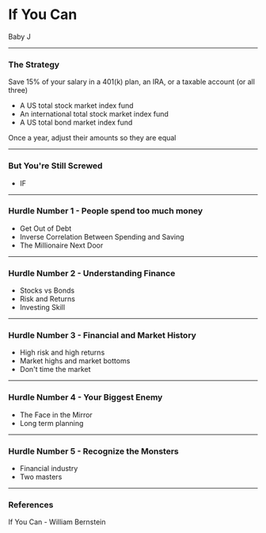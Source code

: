 # If You Can

Baby J

---

### The Strategy

Save 15% of your salary in a 401(k) plan, an IRA, or a taxable account (or all three)

- A US total stock market index fund
- An international total stock market index fund
- A US total bond market index fund

Once a year, adjust their amounts so they are equal

---

### But You're Still Screwed

- IF

---

### Hurdle Number 1 - People spend too much money

- Get Out of Debt
- Inverse Correlation Between Spending and Saving
- The Millionaire Next Door

---

### Hurdle Number 2 - Understanding Finance

- Stocks vs Bonds
- Risk and Returns
- Investing Skill

---

### Hurdle Number 3 - Financial and Market History

- High risk and high returns
- Market highs and market bottoms
- Don't time the market

---

### Hurdle Number 4 - Your Biggest Enemy

- The Face in the Mirror
- Long term planning

---

### Hurdle Number 5 - Recognize the Monsters

- Financial industry
- Two masters

---

### References

If You Can - William Bernstein
